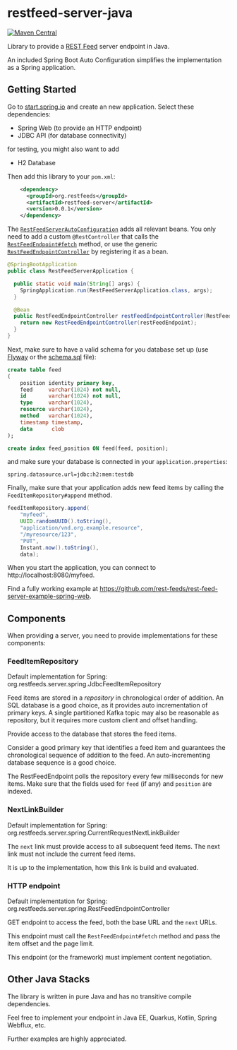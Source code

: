 # restfeed-server-java

[![Maven Central](https://maven-badges.herokuapp.com/maven-central/org.restfeeds/restfeed-server/badge.svg)](https://maven-badges.herokuapp.com/maven-central/org.restfeeds/restfeed-server)

Library to provide a [REST Feed](http://rest-feeds.org/) server endpoint in Java.

An included Spring Boot Auto Configuration simplifies the implementation as a Spring application.

## Getting Started 

Go to [start.spring.io](https://start.spring.io/#!type=maven-project&language=java&platformVersion=2.2.2.RELEASE&packaging=jar&jvmVersion=1.8&groupId=com.example&artifactId=restfeed-server-example&name=restfeed-server-example&description=Demo%20project%20for%20Spring%20Boot&packageName=com.example.restfeed-server-example&dependencies=web,jdbc,h2) and create an new application. Select these dependencies:

- Spring Web (to provide an HTTP endpoint)
- JDBC API (for database connectivity)

for testing, you might also want to add 

- H2 Database

Then add this library to your `pom.xml`:

```xml
    <dependency>
      <groupId>org.restfeeds</groupId>
      <artifactId>restfeed-server</artifactId>
      <version>0.0.1</version>
    </dependency>
```

The [`RestFeedServerAutoConfiguration`](src/main/java/org/restfeeds/server/spring/RestFeedServerAutoConfiguration.java) adds all relevant beans.
You only need to add a custom `@RestController` that calls the [`RestFeedEndpoint#fetch`](src/main/java/org/restfeeds/server/RestFeedEndpoint.java) method, 
or use the generic [`RestFeedEndpointController`](src/main/java/org/restfeeds/server/spring/RestFeedEndpointController.java) by registering it as a bean.

```java
@SpringBootApplication
public class RestFeedServerApplication {

  public static void main(String[] args) {
    SpringApplication.run(RestFeedServerApplication.class, args);
  }

  @Bean
  public RestFeedEndpointController restFeedEndpointController(RestFeedEndpoint restFeedEndpoint) {
    return new RestFeedEndpointController(restFeedEndpoint);
  }
}
```

Next, make sure to have a valid schema for you database set up (use [Flyway](https://docs.spring.io/spring-boot/docs/current/reference/htmlsingle/#howto-use-a-higher-level-database-migration-tool) or the [schema.sql](https://docs.spring.io/spring-boot/docs/current/reference/htmlsingle/#howto-initialize-a-database-using-spring-jdbc) file):

```sql
create table feed
(
    position identity primary key,
    feed     varchar(1024) not null,
    id       varchar(1024) not null,
    type     varchar(1024),
    resource varchar(1024),
    method   varchar(1024),
    timestamp timestamp,
    data      clob
);

create index feed_position ON feed(feed, position);
```

and make sure your database is connected in your `application.properties`:

```properties
spring.datasource.url=jdbc:h2:mem:testdb
```

Finally, make sure that your application adds new feed items by calling the `FeedItemRepository#append` method.

```java
feedItemRepository.append(
    "myfeed",
    UUID.randomUUID().toString(),
    "application/vnd.org.example.resource",
    "/myresource/123",
    "PUT",
    Instant.now().toString(),
    data);
```

When you start the application, you can connect to http://localhost:8080/myfeed.

Find a fully working example at https://github.com/rest-feeds/rest-feed-server-example-spring-web.

## Components

When providing a server, you need to provide implementations for these components:

### FeedItemRepository

Default implementation for Spring: org.restfeeds.server.spring.JdbcFeedItemRepository

Feed items are stored in a _repository_ in chronological order of addition.
An SQL database is a good choice, as it provides auto incrementation of primary keys.
A single partitioned Kafka topic may also be reasonable as repository, but it requires more custom client and offset handling.

Provide access to the database that stores the feed items.

Consider a good primary key that identifies a feed item and guarantees the chronological sequence of addition to the feed.
An auto-incrementing database sequence is a good choice.

The RestFeedEndpoint polls the repository every few milliseconds for new items.
Make sure that the fields used for `feed` (if any) and `position` are indexed.

### NextLinkBuilder

Default implementation for Spring: org.restfeeds.server.spring.CurrentRequestNextLinkBuilder

The `next` link must provide access to all subsequent feed items.
The next link must not include the current feed items.

It is up to the implementation, how this link is build and evaluated.

### HTTP endpoint

Default implementation for Spring: org.restfeeds.server.spring.RestFeedEndpointController

GET endpoint to access the feed, both the base URL and the `next` URLs.

This endpoint must call the `RestFeedEndpoint#fetch` method and pass the item offset and the page limit.

This endpoint (or the framework) must implement content negotiation.


## Other Java Stacks

The library is written in pure Java and has no transitive compile dependencies.

Feel free to implement your endpoint in Java EE, Quarkus, Kotlin, Spring Webflux, etc.

Further examples are highly appreciated.
